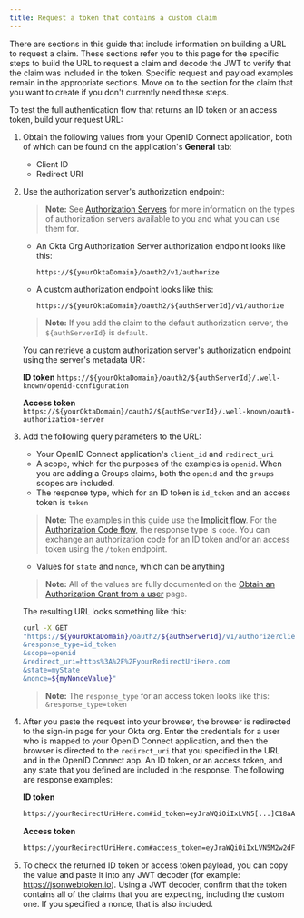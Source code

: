 ```yaml
---
title: Request a token that contains a custom claim
---
```

There are sections in this guide that include information on building a URL to request a claim. These sections refer you to this page for the specific steps to build the URL to request a claim and decode the JWT to verify that the claim was included in the token. Specific request and payload examples remain in the appropriate sections. Move on to the section for the claim that you want to create if you don't currently need these steps.

To test the full authentication flow that returns an ID token or an access token, build your request URL:

1. Obtain the following values from your OpenID Connect application, both of which can be found on the application's **General** tab:

    * Client ID
    * Redirect URI

2. Use the authorization server's authorization endpoint:

    > **Note:** See [Authorization Servers](/docs/guides/customize-authz-server/overview/) for more information on the types of authorization servers available to you and what you can use them for.

    * An Okta Org Authorization Server authorization endpoint looks like this:

        `https://${yourOktaDomain}/oauth2/v1/authorize`

    * A custom authorization endpoint looks like this:

        `https://${yourOktaDomain}/oauth2/${authServerId}/v1/authorize`

    > **Note:** If you add the claim to the default authorization server, the `${authServerId}` is `default`.

    You can retrieve a custom authorization server's authorization endpoint using the server's metadata URI:

    **ID token**
    `https://${yourOktaDomain}/oauth2/${authServerId}/.well-known/openid-configuration`

    **Access token**
    `https://${yourOktaDomain}/oauth2/${authServerId}/.well-known/oauth-authorization-server`

3. Add the following query parameters to the URL:

    * Your OpenID Connect application's `client_id` and `redirect_uri`
    * A scope, which for the purposes of the examples is `openid`. When you are adding a Groups claims, both the `openid` and the `groups` scopes are included.
    * The response type, which for an ID token is `id_token` and an access token is `token`
    > **Note:** The examples in this guide use the [Implicit flow](/docs/concepts/oauth-openid/#implicit-flow). For the [Authorization Code flow](/docs/concepts/oauth-openid/#authorization-code-flow), the response type is `code`. You can exchange an authorization code for an ID token and/or an access token using the `/token` endpoint.
    * Values for `state` and `nonce`, which can be anything

    > **Note:** All of the values are fully documented on the [Obtain an Authorization Grant from a user](/docs/reference/api/oidc/#authorize) page.

    The resulting URL looks something like this:

    ```bash
    curl -X GET
    "https://${yourOktaDomain}/oauth2/${authServerId}/v1/authorize?client_id=examplefa39J4jXdcCwWA
    &response_type=id_token
    &scope=openid
    &redirect_uri=https%3A%2F%2FyourRedirectUriHere.com
    &state=myState
    &nonce=${myNonceValue}"
    ```

    > **Note:** The `response_type` for an access token looks like this: `&response_type=token`

4. After you paste the request into your browser, the browser is redirected to the sign-in page for your Okta org. Enter the credentials for a user who is mapped to your OpenID Connect application, and then the browser is directed to the `redirect_uri` that you specified in the URL and in the OpenID Connect app. An ID token, or an access token, and any state that you defined are included in the response. The following are response examples:

    **ID token**

    ```bash
    https://yourRedirectUriHere.com#id_token=eyJraWQiOiIxLVN5[...]C18aAqT0ixLKnJUR6EfJI-IAjtJDYpsHqML7mppBNhG1W55Qo3IRPAg&state=myState
    ```

    **Access token**

    ```bash
    https://yourRedirectUriHere.com#access_token=eyJraWQiOiIxLVN5M2w2dFl2VTR4MXBSLXR5cVZQWERX[...]YNXrsr1gTzD6C60h0UfLiLUhA&token_type=Bearer&expires_in=3600&scope=openid&state=myState
    ```

5. To check the returned ID token or access token payload, you can copy the value and paste it into any JWT decoder (for example: https://jsonwebtoken.io). Using a JWT decoder, confirm that the token contains all of the claims that you are expecting, including the custom one. If you specified a nonce, that is also included.

<NextSectionLink/>
